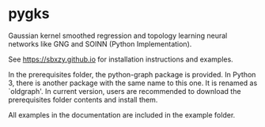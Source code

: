 # pygks
Gaussian kernel smoothed regression and topology learning neural networks like GNG and SOINN (Python Implementation).

See https://sbxzy.github.io for installation instructions and examples.

In the prerequisites folder, the python-graph package is provided.
In Python 3, there is another package with the same name to this one. It is renamed as `oldgraph'. In current version, users are recommended to download the prerequisites folder contents and install them.

All examples in the documentation are included in the example folder.
